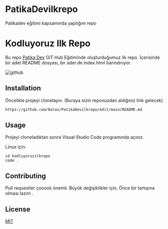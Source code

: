 # PatikaDevilkrepo
Patikadev eğitimi kapsamında yaptığım repo
# Kodluyoruz Ilk Repo

Bu repo [Patika Dev](https://www.app.patika.dev) GIT Hub Eğitiminde oluşturduğumuz ilk repo. İçerisinde bir adet README dosyası, bir adet de index.html barındırıyor.

![github](figures/github.png)

## Installation

Öncelikle projeyi clonelayın. (Buraya sizin reponuzdan aldığınız link gelecek)

```bash
https://github.com/0aras/PatikaDevilkrepo/edit/main/README.md
```

## Usage

Projeyi cloneladıktan sonra Visual Studio Code programında açınız.

Linux için:
```Windows
cd kodluyoruzilkrepo
code .
```

## Contributing
Pull requestler çooook önemli. Büyük değişiklikler için, Önce bir tartışma olması lazım .


## License
[MIT](https://choosealicense.com/licenses/mit/)
